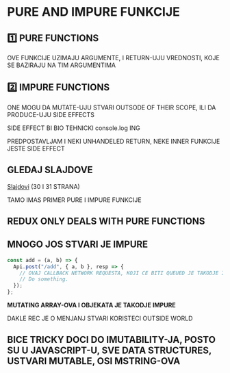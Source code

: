# PURE AND IMPURE FUNKCIJE

## :one: PURE FUNCTIONS

OVE FUNKCIJE UZIMAJU ARGUMENTE, I RETURN-UJU VREDNOSTI, KOJE SE BAZIRAJU NA TIM ARGUMENTIMA

## :two: IMPURE FUNCTIONS

ONE MOGU DA MUTATE-UJU STVARI OUTSODE OF THEIR SCOPE, ILI DA PRODUCE-UJU SIDE EFFECTS

SIDE EFFECT BI BIO TEHNICKI console.log ING

PREDPOSTAVLJAM I NEKI UNHANDELED RETURN, NEKE INNER FUNKCIJE JESTE SIDE EFFECT

## GLEDAJ SLAJDOVE

[Slajdovi](https://static.frontendmasters.com/resources/2019-05-28-react-state/redux-mobx.pdf) (30 I 31 STRANA)

TAMO IMAS PRIMER PURE I IMPURE FUNKCIJE

## REDUX ONLY DEALS WITH PURE FUNCTIONS

## MNOGO JOS STVARI JE IMPURE

```typescript
const add = (a, b) => {
  Api.post("/add", { a, b }, resp => {
    // OVAJ CALLBACK NETWORK REQUESTA, KOJI CE BITI QUEUED JE TAKODJE IMPURE
    // Do something.
  });
};
```

**MUTATING ARRAY-OVA I OBJEKATA JE TAKODJE IMPURE**

DAKLE REC JE O MENJANJ STVARI KORISTECI OUTSIDE WORLD

## BICE TRICKY DOCI DO IMUTABILITY-JA, POSTO SU U JAVASCRIPT-U, SVE DATA STRUCTURES, USTVARI MUTABLE, OSI MSTRING-OVA
